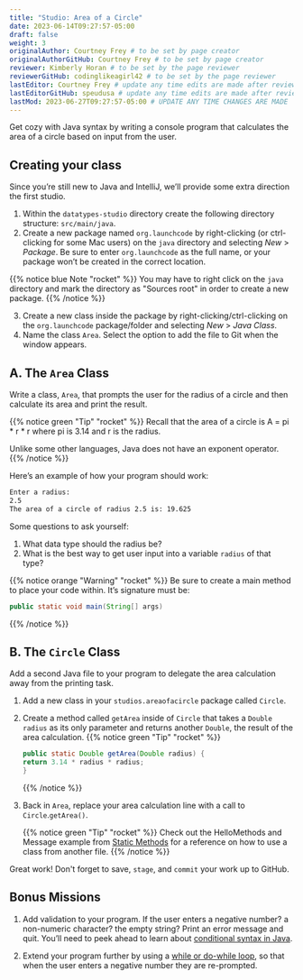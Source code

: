 ```yaml
---
title: "Studio: Area of a Circle"
date: 2023-06-14T09:27:57-05:00
draft: false
weight: 3
originalAuthor: Courtney Frey # to be set by page creator
originalAuthorGitHub: Courtney Frey # to be set by page creator
reviewer: Kimberly Horan # to be set by the page reviewer
reviewerGitHub: codinglikeagirl42 # to be set by the page reviewer
lastEditor: Courtney Frey # update any time edits are made after review
lastEditorGitHub: speudusa # update any time edits are made after review
lastMod: 2023-06-27T09:27:57-05:00 # UPDATE ANY TIME CHANGES ARE MADE
---
```


Get cozy with Java syntax by writing a console program that calculates the area of a circle based on input from the user.

## Creating your class
Since you’re still new to Java and IntelliJ, we’ll provide some extra direction the first studio.

1. Within the `datatypes-studio` directory create the following directory structure: `src/main/java`.
1. Create a new package named `org.launchcode` by right-clicking (or ctrl-clicking for some Mac users) on the `java` directory and selecting _New_ > _Package_. Be sure to enter `org.launchcode` as the full name, or your package won’t be created in the correct location.

{{% notice blue Note "rocket" %}}
You may have to right click on the `java` directory and mark the directory as "Sources root" in order to create a new package.
{{% /notice %}}

3. Create a new class inside the package by right-clicking/ctrl-clicking on the `org.launchcode` package/folder and selecting _New_ > _Java Class_. 
4. Name the class `Area`.  Select the option to add the file to Git when the window appears.

## A. The `Area` Class

Write a class, `Area`, that prompts the user for the radius of a circle and then calculate its area and print the result.

{{% notice green "Tip" "rocket" %}} 
 Recall that the area of a circle is A = pi * r * r where pi is 3.14 and r is the radius.

 Unlike some other languages, Java does not have an exponent operator.
{{% /notice %}}

Here’s an example of how your program should work:
```bash
Enter a radius: 
2.5
The area of a circle of radius 2.5 is: 19.625
```

Some questions to ask yourself:

1. What data type should the radius be?
1. What is the best way to get user input into a variable `radius` of that type?

{{% notice orange "Warning" "rocket" %}} 
 Be sure to create a main method to place your code within. It’s signature must be:

 ```java
 public static void main(String[] args)
```
{{% /notice %}}

## B. The `Circle` Class

Add a second Java file to your program to delegate the area calculation away from the printing task.

1. Add a new class in your `studios.areaofacircle` package called `Circle`.
1. Create a method called `getArea` inside of `Circle` that takes a `Double` `radius` as its only parameter and returns another `Double`, the result of the area calculation.
   {{% notice green "Tip" "rocket" %}} 
   ```java
   public static Double getArea(Double radius) {
   return 3.14 * radius * radius;
   }
   ```
   {{% /notice %}}
1. Back in `Area`, replace your area calculation line with a call to `Circle`.`getArea()`.

   {{% notice green "Tip" "rocket" %}} 
   Check out the HelloMethods and Message example from [Static Methods](../reading/more-data-types/#static-methods) for a reference on how to use a class from another file.
   {{% /notice %}}

Great work! Don't forget to save, `stage`, and `commit` your work up to GitHub.

## Bonus Missions
1. Add validation to your program. If the user enters a negative number? a non-numeric character? the empty string? Print an error message and quit. You’ll need to peek ahead to learn about [conditional syntax in Java](https://docs.oracle.com/javase/tutorial/java/nutsandbolts/if.html).

1. Extend your program further by using a [while or do-while loop](https://docs.oracle.com/javase/tutorial/java/nutsandbolts/while.html), so that when the user enters a negative number they are re-prompted.